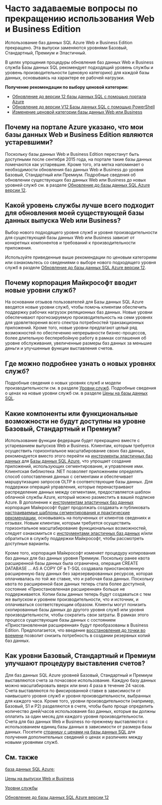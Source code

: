 <properties
   pageTitle="Часто задаваемые вопросы по прекращению использования Web и Business Edition баз данных SQL Azure | Microsoft Azure"
   description="Узнайте, когда будет прекращено использование выпусков Web и Business баз данных SQL Azure, а также получите дополнительные сведения о функциях и возможностях новых уровней служб."
   services="sql-database"
   documentationCenter="na"
   authors="stevestein"
   manager="jhubbard"
   editor="monicar" />
<tags
   ms.service="sql-database"
   ms.devlang="na"
   ms.topic="article"
   ms.tgt_pltfrm="na"
   ms.workload="data-management"
   ms.date="05/09/2016"
   ms.author="sstein" />

# Часто задаваемые вопросы по прекращению использования Web и Business Edition

Использование баз данных SQL Azure Web и Business Edition прекращено. Эта выпуски заменяются уровнями Базовый, Стандартный, Премиум и Эластичный.

В целях упрощения процедуры обновления баз данных Web и Business служба Базы данных SQL рекомендует подходящий уровень службы и уровень производительности (ценовую категорию) для каждой базы данных, основываясь на характере ее рабочей нагрузки.

**Получение рекомендации по выбору ценовой категории:**

- [Обновление до версии 12 базы данных SQL с помощью портала Azure](sql-database-upgrade-server-portal.md)
- [Обновление до версии V12 Базы данных SQL с помощью PowerShell](sql-database-upgrade-server-powershell.md)
- [Изменение ценовой категории базы данных Web или Business](sql-database-service-tier-advisor.md)



## Почему на портале Azure указано, что мои базы данных Web и Business Edition являются устаревшими?

Поскольку базы данных Web и Business Edition перестанут быть доступными после сентября 2015 года, на портале такие базы данных помечаются как устаревшие. Кроме того, эта метка напоминает о необходимости обновления баз данных Web и Business до уровня Базовый, Стандартный или Премиум. Подробные сведения об обновлении существующих баз данных Web или Business до новых уровней служб см. в разделе [Обновление до базы данных SQL Azure версии 12](sql-database-upgrade-server-portal.md).

## Какой уровень службы лучше всего подходит для обновления моей существующей базы данных выпуска Web или Business?

Выбор нового подходящего уровня служб и уровня производительности для существующей базы данных Web или Business зависит от конкретных компонентов и требований к производительности приложения.

Используйте приведенные выше рекомендации по ценовым категориям или ознакомьтесь со сведениями о выборе нового подходящего уровня служб в разделе [Обновление до базы данных SQL Azure версии 12](sql-database-upgrade-server-portal.md).

## Почему корпорация Майкрософт вводит новые уровни служб?

На основании отзывов пользователей для Базы данных SQL Azure вводятся новые уровни служб, чтобы помочь клиентам обеспечить поддержку рабочих нагрузок реляционных баз данных. Новые уровни обеспечивают прогнозируемую производительность на семи уровнях для удовлетворения всего спектра потребностей транзакционных приложений. Кроме того, новые уровни предлагают целый ряд возможностей по обеспечению непрерывности бизнес-процессов, более длительную бесперебойную работу в рамках соглашения об уровне обслуживания, увеличенные размеры баз данных за меньшие деньги и улучшенные функции выставления счетов.

## Где можно подробнее узнать о новых уровнях служб?

Подробные сведения о новых уровнях служб и модели производительности см. в разделе [Уровни служб](sql-database-service-tiers.md). Подробные сведения о ценах на новые уровни служб см. в разделе [Цены на базы данных SQL](https://azure.microsoft.com/pricing/details/sql-database/).

## Какие компоненты или функциональные возможности не будут доступны на уровне Базовый, Стандартный и Премиум?

Использование функции федерации будет прекращено вместе с устареванием выпусков Web и Business. Клиентам, которым требуется осуществить горизонтальное масштабирование своих баз данных, рекомендуется вместо этого перейти на [инструменты эластичных баз данных](sql-database-elastic-scale-get-started.md) для [Базы данных SQL Azure](sql-database-elastic-scale-get-started.md), что упрощает создание приложений, использующих сегментирование, и управление ими. Клиентская библиотека .NET позволяет приложениям определять способ сопоставления данных с сегментами и обеспечивает маршрутизацию запросов OLTP в соответствующие базы данных. Для поддержки операций управления, которые перенастраивают распределение данных между сегментами, предоставляется шаблон облачной службы Azure, который можно разместить в вашей подписке Azure. В дополнение к [инструментам эластичных баз данных](sql-database-elastic-scale-get-started.md) корпорация Майкрософт будет продолжать создавать и публиковать [настраиваемые шаблоны сегментирования и практические рекомендации](https://msdn.microsoft.com/library/azure/dn764977.aspx), основываясь на полученных от клиентов сведениях и отзывах. Новым клиентам, которым требуется осуществить горизонтальное масштабирование функциональных возможностей, следует ознакомиться с [инструментами эластичных баз данных](sql-database-elastic-scale-get-started.md) и/или обратиться в службу поддержки Майкрософт, чтобы рассмотреть доступные варианты.

Кроме того, корпорация Майкрософт изменяет процедуру копирования баз данных для баз данных уровня Премиум. Поскольку ранее квота расширенной базы данных была ограничена, операция CREATE DATABASE … AS A COPY OF в T-SQL создавала приостановленную расширенную базу данных без зарезервированных ресурсов, которая оплачивалась по той же ставке, что и рабочая база данных. Поскольку квота по расширенной базе данных теперь стала более доступной, состояние «Приостановленная расширенная» больше не поддерживается. Копии базы данных теперь будут создаваться с тем же выпуском и уровнем производительности, что и источник, и оплачиваться соответствующим образом. Клиенты могут понизить скопированные базы данных до другого уровня служб или уровня производительности, чтобы сократить свои затраты. В рамках этого процесса существующие базы данных с состоянием «Приостановленная расширенная» будут преобразованы в Business Edition. Предполагается, что введение [восстановления до точки во времени](sql-database-point-in-time-restore.md) позволит снизить потребность в создании резервных копий баз данных.

## Как уровни Базовый, Стандартный и Премиум улучшают процедуру выставления счетов?

Для баз данных SQL Azure уровней Базовый, Стандартный и Премиум выставляются счета за почасовое использование. Каждую базу данных можно масштабировать вверх или вниз 4 раза в течение 24 часов. Счета выставляются по фиксированной ставке в зависимости от наивысшего уровня служб и уровня производительности, выбранных для каждого часа. Кроме того, уровни производительности (например, Базовый, S1 и P2) разделяются в счете, чтобы было проще определить количество дней/часов использования баз данных, которые вы должны оплатить за один месяц для каждого уровня производительности. Счета для баз данных Web и Business по-прежнему выставляются с использованием единиц базы данных в зависимости от размера базы данных. Посетите [страницу с ценами на базы данных SQL](https://azure.microsoft.com/pricing/details/sql-database/) для получения дополнительных сведений о ценах и различиях между новыми уровнями служб.


## См. также

[база данных SQL Azure;](https://azure.microsoft.com/documentation/services/sql-database/)

[Цены на выпуски Web и Business](https://azure.microsoft.com/pricing/details/sql-database/web-business/)

[Уровни службы](sql-database-service-tiers.md)

[Обновление до базы данных SQL Azure версии 12](sql-database-upgrade-server-portal.md)

<!---HONumber=AcomDC_0615_2016-->